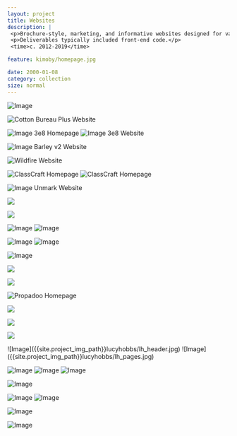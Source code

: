 ```yaml
---
layout: project
title: Websites
description: |
 <p>Brochure-style, marketing, and informative websites designed for various back-end systems from basic HTML to WordPress to custom solutions.</p>
 <p>Deliverables typically included front-end code.</p>
 <time>c. 2012-2019</time>

feature: kimoby/homepage.jpg

date: 2000-01-08
category: collection
size: normal
---
```


![Image]({{site.project_img_path}}kimoby/KM_site.jpg)

![Cotton Bureau Plus Website]({{site.project_img_path}}cotton-bureau/cb_plus_site.jpg)

![Image 3e8 Homepage]({{site.project_img_path}}3e8/3e8_homepage.jpg)
![Image 3e8 Website]({{site.project_img_path}}3e8/3e8_pages.jpg)

![Image Barley v2 Website]({{site.project_img_path}}b2/site.jpg)

![Wildfire Website]({{site.project_img_path}}classcraft/wf_homepage.jpg)

![ClassCraft Homepage]({{site.project_img_path}}classcraft/cc_homepage.jpg)
![ClassCraft Homepage]({{site.project_img_path}}classcraft/cc_site.jpg)

![Image Unmark Website]({{site.project_img_path}}unmark/um_site.jpg)

<p class="half"><img src="{{site.project_img_path}}prosys/ps_site.jpg"></p>
<p class="half"><img src="{{site.project_img_path}}prosys/ps_arrow.jpg"></p>

![Image]({{site.project_img_path}}citywide/cw_homepage.jpg)
![Image]({{site.project_img_path}}citywide/cw_site.jpg)

![Image]({{site.project_img_path}}prosys/ps_header.jpg)
![Image]({{site.project_img_path}}prosys/ps_pages.jpg)

![Image]({{site.project_img_path}}tanmaya/tg_pages.jpg)
<p class="half"><img src="{{site.project_img_path}}tanmaya/tg_player.jpg"></p>
<p class="half"><img src="{{site.project_img_path}}tanmaya/tg_combo.jpg"></p>

![Propadoo Homepage]({{site.project_img_path}}propadoo/homepage.jpg)

<p class="half"><img src="{{site.project_img_path}}lucyhobbs/lh_home3.jpg"></p>
<p class="half"><img src="{{site.project_img_path}}lucyhobbs/lh_event.jpg"></p>
<p class="half"><img src="{{site.project_img_path}}lucyhobbs/lh_mobile.jpg"></p>
![Image]({{site.project_img_path}}lucyhobbs/lh_header.jpg)
![Image]({{site.project_img_path}}lucyhobbs/lh_pages.jpg)

![Image]({{site.project_img_path}}clarion/cf_home.jpg)
![Image]({{site.project_img_path}}clarion/cf_page.jpg)
![Image]({{site.project_img_path}}clarion/cf_pages.jpg)

![Image]({{site.project_img_path}}edcetera/hero.jpg)

![Image]({{site.project_img_path}}argyll/graphic.jpg)
![Image]({{site.project_img_path}}argyll/site_pages.jpg)

![Image]({{site.project_img_path}}swarm/site.jpg)

![Image]({{site.project_img_path}}hosted-notes/site.jpg)
